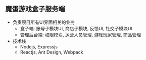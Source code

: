 ## 魔蛋游戏盒子服务端

* 负责项目所有UI界面相关的业务
    - 盒子端: 账号子模块UI, 商店子模块, 反馈UI, 社交子模块UI 
    - 管理后台端: 权限模块, 运营人员管理, 游戏玩家管理, 商品管理
* 技术栈
    - Nodejs, Expressjs
    - Reactjs, Ant Design, Webpack
